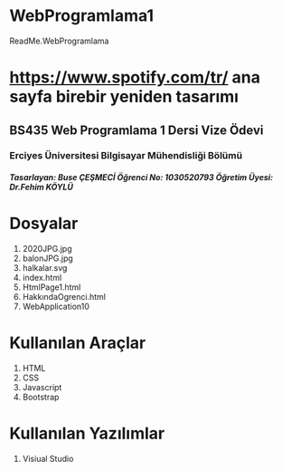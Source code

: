 # WebProgramlama1
 ReadMe.WebProgramlama
# https://www.spotify.com/tr/ ana sayfa birebir yeniden tasarımı
## BS435 Web Programlama 1 Dersi Vize Ödevi
### Erciyes Üniversitesi Bilgisayar Mühendisliği Bölümü
##### Tasarlayan: Buse ÇEŞMECİ Öğrenci No: 1030520793 Öğretim Üyesi: Dr.Fehim KÖYLÜ

# Dosyalar
1. 2020JPG.jpg
2. balonJPG.jpg
3. halkalar.svg
4. index.html
5. HtmlPage1.html
6. HakkındaOgrenci.html
7. WebApplication10
# Kullanılan Araçlar
1. HTML
2. CSS
3. Javascript
4. Bootstrap
# Kullanılan Yazılımlar
1. Visiual Studio

